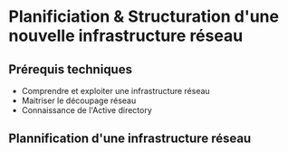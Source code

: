 # Planificiation & Structuration d'une nouvelle infrastructure réseau

## Prérequis techniques

- Comprendre et exploiter une infrastructure réseau
- Maitriser le découpage réseau 
- Connaissance de l'Active directory


## Plannification d'une infrastructure réseau 

[](https://github.com/WildCodeSchool/TSSR-2409-JAUNE-P3-G1-BuildYourInfra-BillU/blob/980f2ce906fb85a4b45f7f7f81248ef34d80e733/Resources/Sch%C3%A9ma%20provisoire.png)
